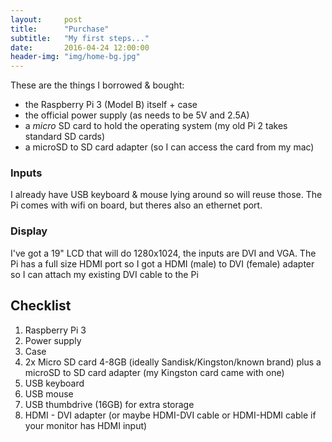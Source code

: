 ```yaml
---
layout:     post
title:      "Purchase"
subtitle:   "My first steps..."
date:       2016-04-24 12:00:00
header-img: "img/home-bg.jpg"
---
```


These are the things I borrowed & bought:

* the Raspberry Pi 3 (Model B) itself + case
* the official power supply (as needs to be 5V and 2.5A)
* a *micro* SD card to hold the operating system (my old Pi 2 takes standard SD cards)
* a microSD to SD card adapter (so I can access the card from my mac)

### Inputs
I already have USB keyboard & mouse lying around so will reuse those.
The Pi comes with wifi on board, but theres also an ethernet port.

### Display
I've got a 19" LCD that will do 1280x1024, the inputs are DVI and VGA. 
The Pi has a full size HDMI port so I got a HDMI (male) to DVI (female) adapter so I can attach my existing DVI cable to the Pi


Checklist
---------
1. Raspberry Pi 3
1. Power supply
1. Case
1. 2x Micro SD card 4-8GB (ideally Sandisk/Kingston/known brand) plus a microSD to SD card adapter (my Kingston card came with one)
1. USB keyboard
1. USB mouse
1. USB thumbdrive (16GB) for extra storage
1. HDMI - DVI adapter (or maybe HDMI-DVI cable or HDMI-HDMI cable if your monitor has HDMI input)

